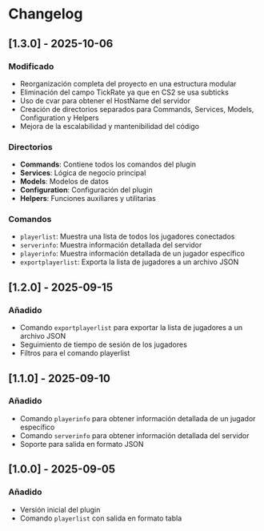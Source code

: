 # Changelog

## [1.3.0] - 2025-10-06

### Modificado
- Reorganización completa del proyecto en una estructura modular
- Eliminación del campo TickRate ya que en CS2 se usa subticks
- Uso de cvar para obtener el HostName del servidor
- Creación de directorios separados para Commands, Services, Models, Configuration y Helpers
- Mejora de la escalabilidad y mantenibilidad del código

### Directorios
- **Commands**: Contiene todos los comandos del plugin
- **Services**: Lógica de negocio principal
- **Models**: Modelos de datos
- **Configuration**: Configuración del plugin
- **Helpers**: Funciones auxiliares y utilitarias

### Comandos
- `playerlist`: Muestra una lista de todos los jugadores conectados
- `serverinfo`: Muestra información detallada del servidor
- `playerinfo`: Muestra información detallada de un jugador específico
- `exportplayerlist`: Exporta la lista de jugadores a un archivo JSON

## [1.2.0] - 2025-09-15

### Añadido
- Comando `exportplayerlist` para exportar la lista de jugadores a un archivo JSON
- Seguimiento de tiempo de sesión de los jugadores
- Filtros para el comando playerlist

## [1.1.0] - 2025-09-10

### Añadido
- Comando `playerinfo` para obtener información detallada de un jugador específico
- Comando `serverinfo` para obtener información detallada del servidor
- Soporte para salida en formato JSON

## [1.0.0] - 2025-09-05

### Añadido
- Versión inicial del plugin
- Comando `playerlist` con salida en formato tabla